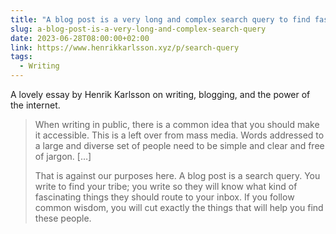 ```yaml
---
title: "A blog post is a very long and complex search query to find fascinating people and make them route interesting stuff to your inbox"
slug: a-blog-post-is-a-very-long-and-complex-search-query
date: 2023-06-28T08:00:00+02:00
link: https://www.henrikkarlsson.xyz/p/search-query
tags:
  - Writing
---
```


A lovely essay by Henrik Karlsson on writing, blogging, and the power of the internet.

> When writing in public, there is a common idea that you should make it accessible. This is a left over from mass media. Words addressed to a large and diverse set of people need to be simple and clear and free of jargon. […]
>
> That is against our purposes here. A blog post is a search query. You write to find your tribe; you write so they will know what kind of fascinating things they should route to your inbox. If you follow common wisdom, you will cut exactly the things that will help you find these people.
